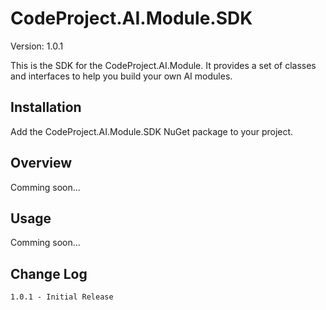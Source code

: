 # CodeProject.AI.Module.SDK

Version: 1.0.1

This is the SDK for the CodeProject.AI.Module. It provides a set of classes and interfaces to help you build your own AI modules.

## Installation

Add the CodeProject.AI.Module.SDK NuGet package to your project.

## Overview
Comming soon...


## Usage
Comming soon...


## Change Log
    1.0.1 - Initial Release
